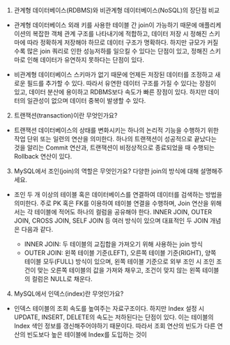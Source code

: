 1. 관계형 데이터베이스(RDBMS)와 비관계형 데이터베이스(NoSQL)의 장단점 비교

- 관계형 데이터베이스
    외래 키를 사용한 테이블 간 join이 가능하기 때문에 애플리케이션의 복잡한 객체 관계 구조를 나타내기에 적합하고, 
    데이터 저장 시 정해진 스키마에 따라 정확하게 저장해야 하므로 데이터 구조가 명확하다.
    하지만 규모가 커질수록 많은 join 쿼리로 인한 성능저하를 일으킬 수 있다는 단점이 있고, 
    정해진 스키마로 인해 데이터가 유연하지 못하다는 단점이 있다.
    
    
- 비관계형 데이터베이스
    스키마가 없기 때문에 언제든 저장된 데이터를 조정하고 새로운 필드를 추가할 수 있다. 
    따라서 유연한 데이터 구조를 가질 수 있다는 장점이 있고, 데이터 분산에 용이하고 RDBMS보다 속도가 빠른 장점이 있다.
    하지만 데이터의 일관성이 없으며 데이터 중복이 발생할 수 있다.
    
    
2. 트랜잭션(transaction)이란 무엇인가요?

- 트랜잭션
    데이터베이스의 상태를 변화시키는 하나의 논리적 기능을 수행하기 위한 작업 단위 또는 일련의 연산을 의미한다.
    하나의 트랜잭션이 성공적으로 끝났다는 것을 알리는 Commit 연산과, 트랜잭션이 비정상적으로 종료되었을 때 수행되는 Rollback 연산이 있다.


3. MySQL에서 조인(join)의 역할은 무엇인가요? 다양한 join의 방식에 대해 설명해주세요.

- 조인
    두 개 이상의 테이블 혹은 데이터베이스를 연결하여 데이터를 검색하는 방법을 의미한다.
    주로 PK 혹은 FK를 이용하여 테이블 연결을 수행하며, Join 연산을 위해서는 각 테이블에 적어도 하나의 컬럼을 공유해야 한다.
    INNER JOIN, OUTER JOIN, CROSS JOIN, SELF JOIN 등 여러 방식이 있으며 대표적인 두 JOIN 개념은 다음과 같다.
    
    - INNER JOIN: 두 테이블의 교집합을 가져오기 위해 사용하는 join 방식
    - OUTER JOIN: 왼쪽 테이블 기준(LEFT), 오른쪽 테이블 기준(RIGHT), 양쪽 테이블 모두(FULL) 방식이 있으며, 
                  왼쪽 테이블 기준으로 외부 조인 시 조인 조건이 맞는 오른쪽 테이블의 값을 가져와 채우고, 
                  조건이 맞지 않는 왼쪽 테이블의 컬럼은 NULL로 채운다. 
    

4. MySQL에서 인덱스(index)란 무엇인가요?

- 인덱스
    테이블의 조회 속도를 높여주는 자료구조이다. 하지만 Index 설정 시 UPDATE, INSERT, DELETE의 속도는 저하된다는 단점이 있다.
    이는 테이블의 Index 색인 정보를 갱신해주어야하기 때문이다. 
    따라서 조회 연산의 빈도가 다른 연산의 빈도보다 높은 테이블에 Index를 도입하는 것이 
